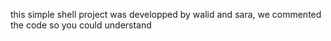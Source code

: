this simple shell project was developped by walid and sara, we commented the code so you could understand
